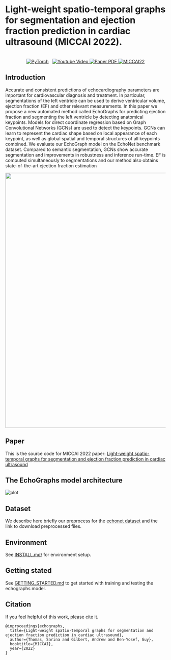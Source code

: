 # Light-weight spatio-temporal graphs for segmentation and ejection fraction prediction in cardiac ultrasound (MICCAI 2022).

<p align="center">
  <br>
    <a href="https://pytorch.org/get-started/locally/"><img alt="PyTorch" src="https://img.shields.io/badge/PyTorch-ee4c2c?logo=pytorch&logoColor=white"></a>
    <a href='url_to_youtube_video' style='padding-left: 0.5rem;'>
      <img src='https://img.shields.io/badge/Youtube-Video-red?style=flat&logo=youtube&logoColor=red' alt='Youtube Video'>
    </a>
    <a href='url_for_pdf'>
      <img src='https://img.shields.io/badge/Paper-PDF-green?style=flat&logo=arXiv&logoColor=green' alt='Paper PDF'>
    </a>
    <a href='https://conferences.miccai.org/2022/en/'>
      <img src='https://www.google.com/imgres?imgurl=https%3A%2F%2Fconferences.miccai.org%2F2022%2Ffiles%2Fimages%2Flayout%2Fgeneral%2Fmiccai2022-logo.png&imgrefurl=https%3A%2F%2Fconferences.miccai.org%2F2022%2F&tbnid=OPWAc8X5KGdUGM&vet=12ahUKEwi1md24_cL4AhUTohoKHfSPCeYQMygAegUIARCmAQ..i&docid=HBGl5SZg0_tNbM&w=576&h=184&q=miccaI%202022%20logo&safe=active&ved=2ahUKEwi1md24_cL4AhUTohoKHfSPCeYQMygAegUIARCmAQ' alt='MICCAI22'>
    </a>
</p>


## Introduction
Accurate and consistent predictions of echocardiography parameters are important for cardiovascular diagnosis and treatment. 
In particular, segmentations of the left ventricle can be used to derive ventricular volume, ejection fraction (EF) and other relevant measurements. 
In this paper we propose a new automated method called EchoGraphs for predicting ejection fraction and segmenting the left ventricle by detecting anatomical keypoints. Models for direct coordinate regression based on Graph Convolutional Networks (GCNs) are used to detect the keypoints. GCNs can learn to represent the cardiac shape based on local appearance of each keypoint, as well as global spatial and temporal structures of all keypoints combined. 
We evaluate our EchoGraph model on the EchoNet benchmark dataset. 
Compared to semantic segmentation, GCNs show accurate segmentation and improvements in robustness and inference run-time. 
EF is computed simultaneously to segmentations and our method also obtains state-of-the-art ejection fraction estimation

 [<img src="./figures/GCN_MobileNet2_single_frame.gif" width="800" caption="Automatic prediction"/>](./figures/GCN_MobileNet2_single_frame.gif)

## Paper
This is the source code for MICCAI 2022 paper: [Light-weight spatio-temporal graphs for segmentation and ejection fraction prediction in cardiac ultrasound](link_to_arxiv)

## The EchoGraphs model architecture
 ![plot](./figures/NetworkOverview.png)

## Dataset
We describe here briefly our preprocess for the [echonet dataset](https://echonet.github.io/dynamic/) and the link to download preprocessed files.

## Environment
See [INSTALL.md/](./INSTALL.md) for environment setup.

## Getting stated
See [GETTING_STARTED.md](./GETTING_STARTED.md) to get started with training and testing the echographs model. 


## Citation
If you feel helpful of this work, please cite it.

```
@inproceedings{echographs,
  title={Light-weight spatio-temporal graphs for segmentation and ejection fraction prediction in cardiac ultrasound},
  author={Thomas, Sarina and Gilbert, Andrew and Ben-Yosef, Guy},
  booktitle={MICCAI},
  year={2022}
}
